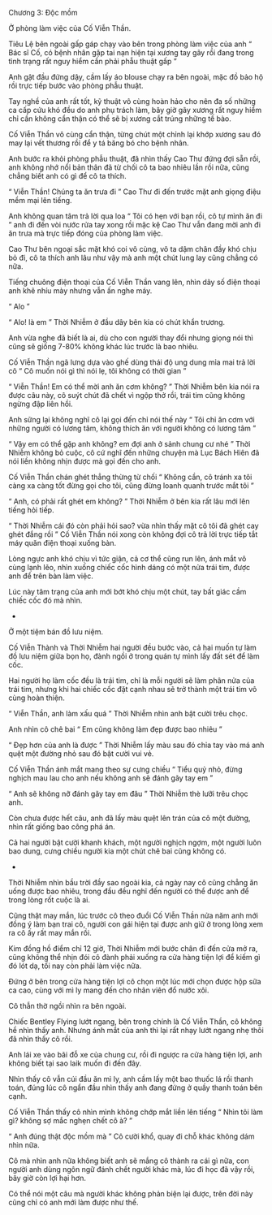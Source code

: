 




Chương 3: Độc mồm


Ở phòng làm việc của Cố Viễn Thần.

Tiêu Lệ bên ngoài gấp gáp chạy vào bên trong phòng làm việc của anh “ Bác sĩ Cố, có bệnh nhân gặp tai nạn hiện tại xương tay gãy rồi đang trong tình trạng rất nguy hiểm cần phải phẫu thuật gấp ”

Anh gật đầu đứng dậy, cầm lấy áo blouse chạy ra bên ngoài, mặc đồ bảo hộ rồi trực tiếp bước vào phòng phẫu thuật.

Tay nghề của anh rất tốt, kỹ thuật vô cùng hoàn hảo cho nên đa số những ca cấp cứu khó đều do anh phụ trách làm, bây giờ gãy xương rất nguy hiểm chỉ cần không cẩn thận có thể sẽ bị xương cắt trúng những tế bào.

Cố Viễn Thần vô cùng cẩn thận, từng chút một chỉnh lại khớp xương sau đó may lại vết thương rồi để y tá băng bó cho bệnh nhân.

Anh bước ra khỏi phòng phẫu thuật, đã nhìn thấy Cao Thư đứng đợi sẵn rồi, anh không nhớ nổi bản thân đã từ chối cô ta bao nhiêu lần rồi nữa, cũng chẳng biết anh có gì để cô ta thích.

“ Viễn Thần! Chúng ta ăn trưa đi ” Cao Thư đi đến trước mặt anh giọng điệu mềm mại lên tiếng.

Anh không quan tâm trả lời qua loa “ Tôi có hẹn với bạn rồi, cô tự mình ăn đi ” anh đi đến vòi nước rửa tay xong rồi mặc kệ Cao Thư vẫn đang mời anh đi ăn trưa mà trực tiếp đóng của phòng làm việc.

Cao Thư bên ngoại sắc mặt khó coi vô cùng, vô ta dậm chân đầy khó chịu bỏ đi, cô ta thích anh lâu như vậy mà anh một chút lung lay cũng chẳng có nữa.

Tiếng chuông điện thoại của Cố Viễn Thần vang lên, nhìn dãy số điện thoại anh khẽ nhíu mày nhưng vẫn ấn nghe máy.

“ Alo ”

“ Alo! là em ” Thời Nhiễm ở đầu dây bên kia có chút khẩn trương.

Anh vừa nghe đã biết là ai, dù cho con người thay đổi nhưng giọng nói thì cũng sẽ giống 7-80% không khác lúc trước là bao nhiêu.

Cố Viễn Thần ngã lưng dựa vào ghế dùng thái độ ung dung mỉa mai trả lời cô “ Cô muốn nói gì thì nói lẹ, tôi không có thời gian ”

“ Viễn Thần! Em có thể mời anh ăn cơm không? ” Thời Nhiễm bên kia nói ra được câu này, cô suýt chút đã chết vì ngộp thở rồi, trái tim cũng không ngừng đập liên hồi.

Anh sững lại không nghĩ cô lại gọi đến chỉ nói thế này “ Tôi chỉ ăn cơm với những người có lương tâm, không thích ăn với người không có lương tâm ”

“ Vậy em có thể gặp anh không? em đợi anh ở sảnh chung cư nhé ” Thời Nhiễm không bỏ cuộc, cô cứ nghĩ đến những chuyện mà Lục Bách Hiên đã nói liền không nhịn được mà gọi đến cho anh.

Cố Viễn Thần chán ghét thẳng thừng từ chối “ Không cần, cô tránh xa tôi càng xa càng tốt đừng gọi cho tôi, cũng đừng loanh quanh trước mắt tôi ”

“ Anh, có phải rất ghét em không? ” Thời Nhiễm ở bên kia rất lâu mới lên tiếng hỏi tiếp.

“ Thời Nhiễm cái đó còn phải hỏi sao? vừa nhìn thấy mặt cô tôi đã ghét cay ghét đắng rồi ” Cố Viễn Thần nói xong còn không đợi cô trả lời trực tiếp tắt máy quăn điện thoại xuống bàn.

Lòng ngực anh khó chịu vì tức giận, cả cơ thể cũng run lên, ánh mắt vô cùng lạnh lẽo, nhìn xuống chiếc cốc hình dáng có một nửa trái tim, được anh để trên bàn làm việc.

Lúc này tâm trạng của anh mới bớt khó chịu một chút, tay bất giác cầm chiếc cốc đó mà nhìn.

*

Ở một tiệm bán đồ lưu niệm.

Cố Viễn Thành và Thời Nhiễm hai người đều bước vào, cả hai muốn tự làm đồ lưu niệm giữa bọn họ, đành ngồi ở trong quán tự mình lấy đất sét để làm cốc.

Hai người họ làm cốc đều là trái tim, chỉ là mỗi người sẽ làm phân nửa của trái tim, nhưng khi hai chiếc cốc đặt cạnh nhau sẽ trở thành một trái tim vô cùng hoàn thiện.

“ Viễn Thần, anh làm xấu quá ” Thời Nhiễm nhìn anh bật cười trêu chọc.

Anh nhìn cô chê bai “ Em cũng không làm đẹp được bao nhiêu ”

“ Đẹp hơn của anh là được ” Thời Nhiễm lấy màu sau đó chỉa tay vào má anh quệt một đường nhỏ sau đó bật cười vui vẻ.

Cố Viễn Thần ánh mắt mang theo sự cưng chiều “ Tiểu quỷ nhỏ, đừng nghịch mau lau cho anh nếu không anh sẽ đánh gãy tay em ”

“ Anh sẽ không nỡ đánh gãy tay em đâu ” Thời Nhiễm thè lưỡi trêu chọc anh.

Còn chưa được hết câu, anh đã lấy màu quệt lên trán của cô một đường, nhìn rất giống bao công phá án.

Cả hai người bật cười khanh khách, một người nghịch ngợm, một người luôn bao dung, cưng chiều người kia một chút chê bai cũng không có.

*

Thời Nhiễm nhìn bầu trời đầy sao ngoài kia, cả ngày nay cô cũng chẳng ăn uống được bao nhiêu, trong đầu đều nghĩ đến người có thể được anh để trong lòng rốt cuộc là ai.

Cũng thật may mắn, lúc trước cô theo đuổi Cố Viễn Thần nửa năm anh mới đồng ý làm bạn trai cô, người con gái hiện tại được anh giữ ở trong lòng xem ra cô ấy rất may mắn rồi.

Kim đồng hồ điểm chỉ 12 giờ, Thời Nhiễm mới bước chân đi đến cửa mở ra, cũng không thể nhịn đói cô đành phải xuống ra cửa hàng tiện lợi để kiếm gì đó lót dạ, tối nay còn phải làm việc nữa.

Đứng ở bên trong cửa hàng tiện lợi cô chọn một lúc mới chọn được hộp sữa ca cao, cùng với mì ly mang đến cho nhân viên đổ nước xôi.

Cô thẫn thờ ngồi nhìn ra bên ngoài.

Chiếc Bentley Flying lướt ngang, bên trong chính là Cố Viễn Thần, cô không hề nhìn thấy anh. Nhưng ánh mắt của anh thì lại rất nhạy lướt ngang nhẹ thôi đã nhìn thấy cô rồi.

Anh lái xe vào bãi đỗ xe của chung cư, rồi đi ngược ra cửa hàng tiện lợi, anh không biết tại sao laik muốn đi đến đây.

Nhìn thấy cô vẫn cúi đầu ăn mì ly, anh cầm lấy một bao thuốc lá rồi thanh toán, đúng lúc cô ngẩn đầu nhìn thấy anh đang đứng ở quầy thanh toán bên cạnh.

Cố Viễn Thần thấy cô nhìn mình không chớp mắt liền lên tiếng “ Nhìn tôi làm gì? không sợ mắc nghẹn chết cô à? ”

“ Anh đúng thật độc mồm mà ” Cô cười khổ, quay đi chỗ khác không dám nhìn nữa.

Cô mà nhìn anh nữa không biết anh sẽ mắng cô thành ra cái gì nữa, con người anh dùng ngôn ngữ đánh chết người khác mà, lúc đi học đã vậy rồi, bây giờ còn lợi hại hơn.

Có thể nói một câu mà người khác không phản biện lại được, trên đời này cũng chỉ có anh mới làm được như thế.




